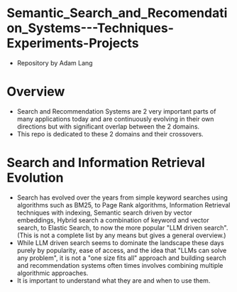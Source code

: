# Semantic_Search_and_Recomendation_Systems---Techniques-Experiments-Projects
* Repository by Adam Lang

# Overview
* Search and Recommendation Systems are 2 very important parts of many applications today and are continuously evolving in their own directions but with significant overlap between the 2 domains.
* This repo is dedicated to these 2 domains and their crossovers.


# Search and Information Retrieval Evolution 
* Search has evolved over the years from simple keyword searches using algorithms such as BM25, to Page Rank algorithms, Information Retrieval techniques with indexing, Semantic search driven by vector embeddings, Hybrid search a combination of keyword and vector search, to Elastic Search, to now the more popular "LLM driven search". (This is not a complete list by any means but gives a general overview.)
* While LLM driven search seems to dominate the landscape these days purely by popularity, ease of access, and the idea that "LLMs can solve any problem", it is not a "one size fits all" approach and building search and recommendation systems often times involves combining multiple algorithmic approaches.
* It is important to understand what they are and when to use them. 
